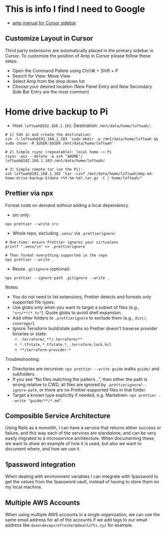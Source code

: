 # This is info I find I need to Google

- [amp manual for Cursor sidebar](https://ampcode.com/manual)

## Customize Layout in Cursor

Third party extensions are automatically placed in the primary sidebar in Cursor. To customize the position of Amp in Cursor please follow these steps:

- Open the Command Pallete using Ctrl/⌘ + Shift + P
- Search for View: Move View
- Select Amp from the drop down list
- Choose your desired location (New Panel Entry and New Secondary Side Bar Entry are the most common)

# Home drive backup to Pi

- Host: `loftwah@192.168.1.103`. Destination: `/mnt/data/home/loftwah/`.

```
# 1) SSH in and create the destination:
ssh -t loftwah@192.168.1.103 'sudo mkdir -p /mnt/data/home/loftwah && sudo chown -R $USER:$USER /mnt/data/home/loftwah'

# 2) Simple rsync (repeatable): local home -> Pi
rsync -avz --delete -e ssh "$HOME"/ loftwah@192.168.1.103:/mnt/data/home/loftwah/

# 3) Simple remote tar (on the Pi):
ssh loftwah@192.168.1.103 "tar -czvf /mnt/data/home/loftwah/mbp-m4-home-drive-backup-$(date +%Y-%m-%d).tar.gz -C / home/loftwah/"
```

## Prettier via npx

Format code on demand without adding a local dependency.

- src only:

```
npx prettier --write src
```

- Whole repo, excluding `.venv/` via `.prettierignore`:

```
# One-time: ensure Prettier ignores your virtualenv
printf ".venv/\n" >> .prettierignore

# Then format everything supported in the repo
npx prettier --write .
```

- Reuse `.gitignore` (optional):

```
npx prettier --ignore-path .gitignore --write .
```

Notes:

- You do not need to list extensions; Prettier detects and formats only supported file types.
- Use globs only when you want to target a subset of files (e.g., `"src/**/*.ts"`). Quote globs to avoid shell expansion.
- Add other folders to `.prettierignore` to exclude them (e.g., `dist/`, `coverage/`).
- Ignore Terraform build/state paths so Prettier doesn’t traverse provider binaries or state:
  - `.terraform/`, `**/.terraform/**`
  - `*.tfstate`, `*.tfstate.*`, `.terraform.lock.hcl`
  - `**/terraform-provider-*`

Troubleshooting:

- Directories are recursive: `npx prettier --write guide` walks `guide/` and subfolders.
- If you see “No files matching the pattern…”, then either the path is wrong relative to CWD, all files are ignored by `.prettierignore`/`--ignore-path`, or there are no Prettier‑supported files in that folder.
- Target a known type explicitly if needed, e.g. Markdown: `npx prettier --write "guide/**/*.md"`.

## Composible Service Architecture

Using Rails as a monolith, I can have a service that returns either success or failure, and this way each of the services are standalone, and can be very easily migrated to a microservice architecture. When documenting these, we want to show an example of how it is used, but also we want to document where, and how we use it.

## 1password integration

When dealing with environment variables I can integrate with 1password to get the values from the 1password vault, instead of having to store them on my local machine.

## Multiple AWS Accounts

When using multiple AWS accounts in a single organization, we can use the same email address for all of the accounts if we add tags to our email address like `dean+devopsrefresher@deanlofts.xyz` for example.
